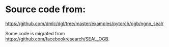 # Source code from:
https://github.com/dmlc/dgl/tree/master/examples/pytorch/ogb/ngnn_seal/

Some code is migrated from https://github.com/facebookresearch/SEAL_OGB.
